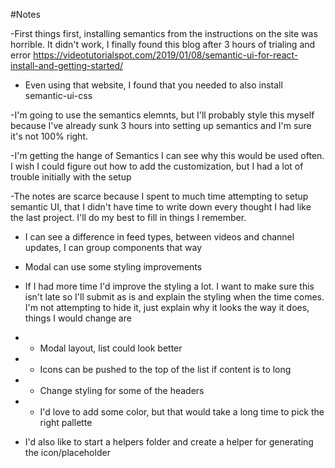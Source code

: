 #Notes

-First things first, installing semantics from the instructions on the site was horrible. It didn't work, I finally found this blog after 3 hours of trialing and error https://videotutorialspot.com/2019/01/08/semantic-ui-for-react-install-and-getting-started/
- Even using that website, I found that you needed to also install semantic-ui-css

-I'm going to use the semantics elemnts, but I'll probably style this myself because I've already sunk 3 hours into setting up semantics and I'm sure it's not 100% right.

-I'm getting the hange of Semantics I can see why this would be used often. I wish I could figure out how to add the customization, but I had a lot of trouble initially with the setup

-The notes are scarce because I spent to much time attempting to setup semantic UI, that I didn't have time to write down every thought I had like the last project. I'll do my best to fill in things I remember.

- I can see a difference in feed types, between videos and channel updates, I can group components that way

- Modal can use some styling improvements

- If I had more time I'd improve the styling a lot. I want to make sure this isn't late so I'll submit as is and explain the styling when the time comes. I'm not attempting to hide it, just explain why it looks the way it does, things I would change are
- - Modal layout, list could look better
- - Icons can be pushed to the top of the list if content is to long
- - Change styling for some of the headers
- - I'd love to add some color, but that would take a long time to pick the right pallette

- I'd also like to start a helpers folder and create a helper for generating the icon/placeholder